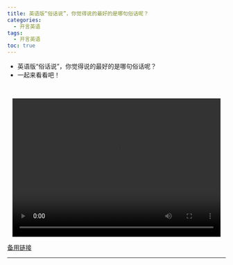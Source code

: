 ```yaml
---
title: 英语版“俗话说”，你觉得说的最好的是哪句俗话呢？
categories:
  - 开言英语
tags:
  - 开言英语
toc: true 
---
```



- 英语版“俗话说”，你觉得说的最好的是哪句俗话呢？
- 一起来看看吧！

 

<p style="text-align:center">
   <video width="480" height="320" controls>
       <source src="/video/ol/40.mp4">
   </video>
</p>
 <p><a href="/video/ol/40.mp4">备用链接</a></p>
 
---





